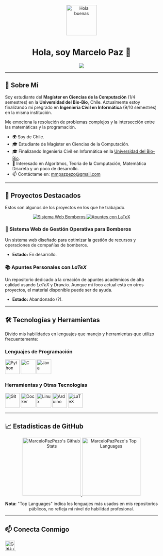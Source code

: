<div align="center">
  <img src="https://user-images.githubusercontent.com/18350557/176309783-0785949b-9127-417c-8b55-ab5a4333674e.gif" width="100" alt="Hola buenas">
  <h1>Hola, soy Marcelo Paz 👋</h1>
  <a href="https://github.com/MarceloPazPezo/readme-typing-svg">
    <img src="https://readme-typing-svg.herokuapp.com?font=Fira+Code&pause=1000&color=7500F7&random=false&size=25&center=true&vCenter=true&width=800&height=50&lines=Estudiante+de+Magíster+en+Ciencias+de+la+Computación;Apasionado+por+las+Matemáticas+<3">
  </a>
</div>

---

## 🚀 Sobre Mí

Soy estudiante del **Magíster en Ciencias de la Computación** (1/4 semestres) en la **Universidad del Bio-Bio**, Chile. Actualmente estoy finalizando mi pregrado en **Ingeniería Civil en Informática** (9/10 semestres) en la misma institución.

Me emociona la resolución de problemas complejos y la intersección entre las matemáticas y la programación.

- 🌍 Soy de Chile.
- 🎓 Estudiante de Magíster en Ciencias de la Computación.
- 🎓 Finalizando Ingeniería Civil en Informática en la [Universidad del Bio-Bio](https://www.ubiobio.cl/).
- 🧠 Interesado en Algoritmos, Teoría de la Computación, Matemática Discreta y un poco de desarrollo.
- 📫 Contáctame en: [mmpazpezo@gmail.com](mailto:mmpazpezo@gmail.com)

---

## 🌟 Proyectos Destacados

Estos son algunos de los proyectos en los que he trabajado.

<div align="center">
  <a href="https://github.com/MarceloPazPezo/Sistema_Web_Bomberos">
    <img src="https://github-readme-stats.vercel.app/api/pin/?username=MarceloPazPezo&repo=Sistema_Web_Bomberos&theme=midnight-purple&bg_color=0D1117&title_color=7500F7&icon_color=F8D866" alt="Sistema Web Bomberos">
  </a>
  <a href="https://github.com/MarceloPazPezo/MyRepo">
    <img src="https://github-readme-stats.vercel.app/api/pin/?username=MarceloPazPezo&repo=MyRepo&theme=midnight-purple&bg_color=0D1117&title_color=7500F7&icon_color=F8D866" alt="Apuntes con LaTeX">
  </a>
</div>

### 🚒 Sistema Web de Gestión Operativa para Bomberos
Un sistema web diseñado para optimizar la gestión de recursos y operaciones de compañías de bomberos.
* **Estado:** En desarrollo.

### 📚 Apuntes Personales con $LaTeX$
Un repositorio dedicado a la creación de apuntes académicos de alta calidad usando $LaTeX$ y Draw.io. Aunque mi foco actual está en otros proyectos, el material disponible puede ser de ayuda.
* **Estado:** Abandonado (?).
---
## 🛠️ Tecnologías y Herramientas

Divido mis habilidades en lenguajes que manejo y herramientas que utilizo frecuentemente:

### Lenguajes de Programación
<p align="left">
  <a href="https://www.python.org/" target="_blank" rel="noreferrer"><img src="https://raw.githubusercontent.com/danielcranney/readme-generator/main/public/icons/skills/python-colored.svg" width="48" height="48" alt="Python" /></a>
  <a href="https://docs.microsoft.com/en-us/cpp/?view=msvc-170" target="_blank" rel="noreferrer"><img src="https://raw.githubusercontent.com/danielcranney/readme-generator/main/public/icons/skills/c-colored.svg" width="48" height="48" alt="C" /></a>
  <a href="https://www.oracle.com/java/" target="_blank" rel="noreferrer"><img src="https://raw.githubusercontent.com/danielcranney/readme-generator/main/public/icons/skills/java-colored.svg" width="48" height="48" alt="Java" /></a>
</p>

### Herramientas y Otras Tecnologías
<p align="left">
  <a href="https://git-scm.com/" target="_blank" rel="noreferrer"><img src="https://raw.githubusercontent.com/danielcranney/readme-generator/main/public/icons/skills/git-colored.svg" width="48" height="48" alt="Git" /></a>
  <a href="https://www.docker.com/" target="_blank" rel="noreferrer"><img src="https://raw.githubusercontent.com/danielcranney/readme-generator/main/public/icons/skills/docker-colored.svg" width="48" height="48" alt="Docker" /></a>
  <a href="https://www.linux.org" target="_blank" rel="noreferrer"><img src="https://raw.githubusercontent.com/danielcranney/readme-generator/main/public/icons/skills/linux-colored.svg" width="48" height="48" alt="Linux" /></a>
  <a href="https://store.arduino.cc/" target="_blank" rel="noreferrer"><img src="https://raw.githubusercontent.com/danielcranney/readme-generator/main/public/icons/skills/arduino-colored.svg" width="48" height="48" alt="Arduino" /></a>
  <a href="https://www.latex-project.org" target="_blank" rel="noreferrer"><img src="https://upload.wikimedia.org/wikipedia/commons/9/92/LaTeX_logo.svg" width="48" height="48" alt="LaTeX" /></a> 
</p>

---

## 📈 Estadísticas de GitHub

<div align="center">
  <a href="https://github.com/anuraghazra/github-readme-stats">
    <img alt="MarceloPazPezo's Github Stats" src="https://denvercoder1-github-readme-stats.vercel.app/api/?username=MarceloPazPezo&show_icons=true&include_all_commits=true&count_private=true&theme=midnight-purple&hide_border=true&bg_color=0D1117&title_color=7500F7&icon_color=F8D866" height="192px"/>
  </a>
  <a href="https://github.com/anuraghazra/github-readme-stats">
    <img alt="MarceloPazPezo's Top Languages" src="https://denvercoder1-github-readme-stats.vercel.app/api/top-langs/?username=MarceloPazPezo&langs_count=8&layout=compact&theme=midnight-purple&hide_border=true&bg_color=0D1117&title_color=7500F7&icon_color=F8D866&hide=Jupyter%20Notebook,Roff" height="192px"/>
  </a>
</div>

<p align="center">
  <b>Nota:</b> "Top Languages" indica los lenguajes más usados en mis repositorios públicos, no refleja mi nivel de habilidad profesional.
</p>

---

## 📫 Conecta Conmigo

<p align="left"> 
  <a href="https://www.github.com/MarceloPazPezo" target="_blank" rel="noreferrer"> 
    <picture> 
      <source media="(prefers-color-scheme: dark)" srcset="https://raw.githubusercontent.com/danielcranney/readme-generator/main/public/icons/socials/github-dark.svg" /> 
      <source media="(prefers-color-scheme: light)" srcset="https://raw.githubusercontent.com/danielcranney/readme-generator/main/public/icons/socials/github.svg" /> 
      <img src="https://raw.githubusercontent.com/danielcranney/readme-generator/main/public/icons/socials/github.svg" width="32" height="32" alt="GitHub"/> 
    </picture> 
  </a>
  &nbsp;
  </p>
